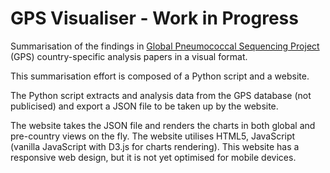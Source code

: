 # GPS Visualiser - Work in Progress
Summarisation of the findings in [Global Pneumococcal Sequencing Project](https://www.pneumogen.net/gps/) (GPS) country-specific analysis papers in a visual format.

This summarisation effort is composed of a Python script and a website. 

The Python script extracts and analysis data from the GPS database (not publicised) and export a JSON file to be taken up by the website. 

The website takes the JSON file and renders the charts in both global and pre-country views on the fly. The website utilises HTML5, JavaScript (vanilla JavaScript with D3.js for charts rendering). This website has a responsive web design, but it is not yet optimised for mobile devices. 
